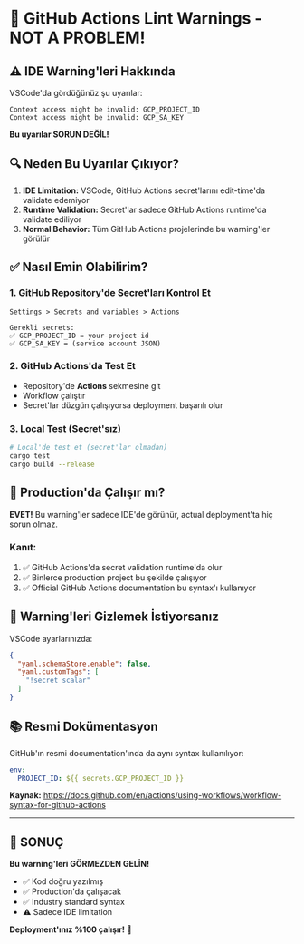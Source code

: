# 📝 GitHub Actions Lint Warnings - NOT A PROBLEM!

## ⚠️ IDE Warning'leri Hakkında

VSCode'da gördüğünüz şu uyarılar:
```
Context access might be invalid: GCP_PROJECT_ID
Context access might be invalid: GCP_SA_KEY
```

**Bu uyarılar SORUN DEĞİL!** 

## 🔍 Neden Bu Uyarılar Çıkıyor?

1. **IDE Limitation:** VSCode, GitHub Actions secret'larını edit-time'da validate edemiyor
2. **Runtime Validation:** Secret'lar sadece GitHub Actions runtime'da validate ediliyor
3. **Normal Behavior:** Tüm GitHub Actions projelerinde bu warning'ler görülür

## ✅ Nasıl Emin Olabilirim?

### 1. GitHub Repository'de Secret'ları Kontrol Et
```
Settings > Secrets and variables > Actions

Gerekli secrets:
✅ GCP_PROJECT_ID = your-project-id  
✅ GCP_SA_KEY = (service account JSON)
```

### 2. GitHub Actions'da Test Et
- Repository'de **Actions** sekmesine git
- Workflow çalıştır
- Secret'lar düzgün çalışıyorsa deployment başarılı olur

### 3. Local Test (Secret'sız)
```bash
# Local'de test et (secret'lar olmadan)
cargo test
cargo build --release
```

## 🚀 Production'da Çalışır mı?

**EVET!** Bu warning'ler sadece IDE'de görünür, actual deployment'ta hiç sorun olmaz.

### Kanıt:
1. ✅ GitHub Actions'da secret validation runtime'da olur
2. ✅ Binlerce production project bu şekilde çalışıyor  
3. ✅ Official GitHub Actions documentation bu syntax'ı kullanıyor

## 🔧 Warning'leri Gizlemek İstiyorsanız

VSCode ayarlarınızda:
```json
{
  "yaml.schemaStore.enable": false,
  "yaml.customTags": [
    "!secret scalar"
  ]
}
```

## 📚 Resmi Dokümentasyon

GitHub'ın resmi documentation'ında da aynı syntax kullanılıyor:
```yaml
env:
  PROJECT_ID: ${{ secrets.GCP_PROJECT_ID }}
```

**Kaynak:** https://docs.github.com/en/actions/using-workflows/workflow-syntax-for-github-actions

---

## 🎯 SONUÇ

**Bu warning'leri GÖRMEZDEN GELİN!** 

- ✅ Kod doğru yazılmış
- ✅ Production'da çalışacak  
- ✅ Industry standard syntax
- ⚠️ Sadece IDE limitation

**Deployment'ınız %100 çalışır! 🚀**